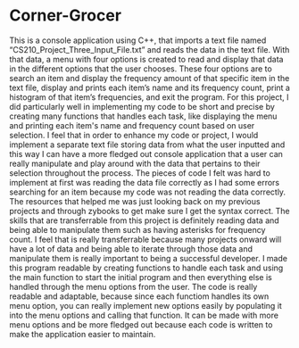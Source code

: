 # Corner-Grocer
This is a console application using C++, that imports a text file named “CS210_Project_Three_Input_File.txt” and reads the data in the text file. With that data, a menu with four options is created to read and display that data in the different options that the user chooses. These four options are to search an item and display the frequency amount of that specific item in the text file, display and prints each item’s name and its frequency count, print a histogram of that item’s frequencies, and exit the program. For this project, I did particularly well in implementing my code to be short and precise by creating many functions that handles each task, like displaying the menu and printing each item's name and frequency count based on user selection. I feel that in order to enhance my code or project, I would implement a separate text file storing data from what the user inputted and this way I can have a more fledged out console application that a user can really manipulate and play around with the data that pertains to their selection throughout the process. The pieces of code I felt was hard to implement at first was reading the data file correctly as I had some errors searching for an item because my code was not reading the data correctly. The resources that helped me was just looking back on my previous projects and through zybooks to get make sure I get the syntax correct. The skills that are transferrable from this project is definitely reading data and being able to manipulate them such as having asterisks for frequency count. I feel that is really transferrable because many projects onward will have a lot of data and being able to iterate through those data and manipulate them is really important to being a successful developer. I made this program readable by creating functions to handle each task and using the main function to start the initial program and then everything else is handled through the menu options from the user. The code is really readable and adaptable, because since each functiom handles its own menu option, you can really implement new options easily by populating it into the menu options and calling that function. It can be made with more menu options and be more fledged out because each code is written to make the application easier to maintain.
 
 
	
